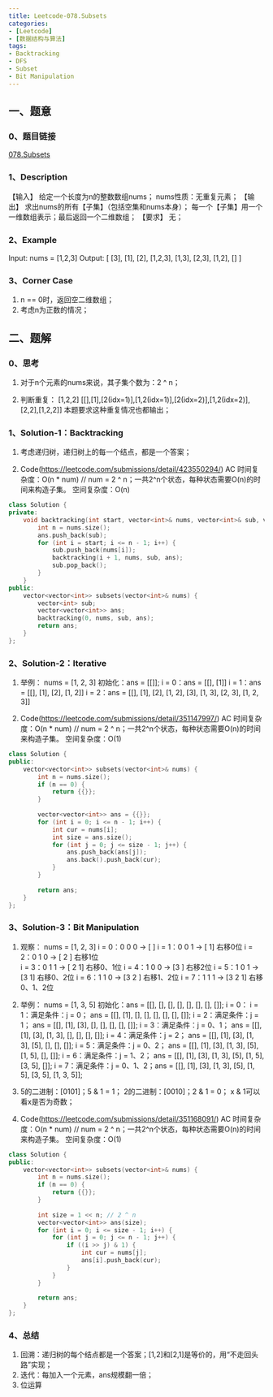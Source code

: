 ```yaml
---
title: Leetcode-078.Subsets
categories: 
- [Leetcode]
- [数据结构与算法]
tags: 
- Backtracking
- DFS
- Subset
- Bit Manipulation
---
```


## 一、题意

### 0、题目链接
[078.Subsets](https://leetcode.com/problems/subsets/)

### 1、Description
【输入】
给定一个长度为n的整数数组nums；
nums性质：无重复元素；
【输出】
求出nums的所有【子集】（包括空集和nums本身）；
每一个【子集】用一个一维数组表示；最后返回一个二维数组；
【要求】
无；

### 2、Example
Input: nums = [1,2,3]
Output:
[
  [3],
  [1],
  [2],
  [1,2,3],
  [1,3],
  [2,3],
  [1,2],
  []
]

<!-- more -->

### 3、Corner Case
1. n == 0时，返回空二维数组；
2. 考虑n为正数的情况；

## 二、题解

### 0、思考
1. 对于n个元素的nums来说，其子集个数为：2 ^ n；

2. 判断重复：
[1,2,2]
[[],[1],[2(idx=1)],[1,2(idx=1)],[2(idx=2)],[1,2(idx=2)],[2,2],[1,2,2]]
本题要求这种重复情况也都输出；

### 1、Solution-1：Backtracking
1. 考虑递归树，递归树上的每一个结点，都是一个答案；

2. Code(https://leetcode.com/submissions/detail/423550294/)
AC
时间复杂度：O(n * num) // num = 2 ^ n；一共2^n个状态，每种状态需要O(n)的时间来构造子集。
空间复杂度：O(n)
```C++
class Solution {
private:
    void backtracking(int start, vector<int>& nums, vector<int>& sub, vector<vector<int>>& ans) {
        int n = nums.size();
        ans.push_back(sub);
        for (int i = start; i <= n - 1; i++) {
            sub.push_back(nums[i]);
            backtracking(i + 1, nums, sub, ans);
            sub.pop_back();
        }
    }
public:
    vector<vector<int>> subsets(vector<int>& nums) {
        vector<int> sub;
        vector<vector<int>> ans;
        backtracking(0, nums, sub, ans);
        return ans;
    }
};
```

### 2、Solution-2：Iterative
1. 举例：
nums = [1, 2, 3]
初始化：ans = [[]];
i = 0：ans = [[], [1]]
i = 1：ans = [[], [1], [2], [1, 2]]
i = 2：ans = [[], [1], [2], [1, 2], [3], [1, 3], [2, 3], [1, 2, 3]]

2. Code(https://leetcode.com/submissions/detail/351147997/)
AC
时间复杂度：O(n * num) // num = 2 ^ n；一共2^n个状态，每种状态需要O(n)的时间来构造子集。
空间复杂度：O(1)
```C++
class Solution {
public:
    vector<vector<int>> subsets(vector<int>& nums) {
        int n = nums.size();
        if (n == 0) {
            return {{}};
        }
        
        vector<vector<int>> ans = {{}};
        for (int i = 0; i <= n - 1; i++) {
            int cur = nums[i];
            int size = ans.size();
            for (int j = 0; j <= size - 1; j++) {
                ans.push_back(ans[j]);
                ans.back().push_back(cur);
            }
        }
        
        return ans;
    }
};
```

### 3、Solution-3：Bit Manipulation
1. 观察：
nums = [1, 2, 3]
i = 0：0 0 0 -> [     ]
i = 1：0 0 1 -> [    1] 右移0位
i = 2：0 1 0 -> [  2  ] 右移1位  
i = 3：0 1 1 -> [  2 1] 右移0、1位 
i = 4：1 0 0 -> [3    ] 右移2位
i = 5：1 0 1 -> [3   1] 右移0、2位
i = 6：1 1 0 -> [3 2  ] 右移1、2位
i = 7：1 1 1 -> [3 2 1] 右移0、1、2位

2. 举例：
nums = [1, 3, 5]
初始化：ans = [[], [], [], [], [], [], [], []];
i = 0：
i = 1：满足条件：j = 0；      ans = [[], [1], [], [], [], [], [], []];
i = 2：满足条件：j = 1；      ans = [[], [1], [3], [], [], [], [], []];
i = 3：满足条件：j = 0、1；   ans = [[], [1], [3], [1, 3], [], [], [], []];
i = 4：满足条件：j = 2；      ans = [[], [1], [3], [1, 3], [5], [], [], []];
i = 5：满足条件：j = 0、2；   ans = [[], [1], [3], [1, 3], [5], [1, 5], [], []];
i = 6：满足条件：j = 1、2；   ans = [[], [1], [3], [1, 3], [5], [1, 5], [3, 5], []];
i = 7：满足条件：j = 0、1、2；ans = [[], [1], [3], [1, 3], [5], [1, 5], [3, 5], [1, 3, 5]];

3. 5的二进制：[0101]；5 & 1 = 1；
2的二进制：[0010]；2 & 1 = 0；
x & 1可以看x是否为奇数；

4. Code(https://leetcode.com/submissions/detail/351168091/)
AC
时间复杂度：O(n * num) // num = 2 ^ n；一共2^n个状态，每种状态需要O(n)的时间来构造子集。
空间复杂度：O(1)
```C++
class Solution {
public:
    vector<vector<int>> subsets(vector<int>& nums) {
        int n = nums.size();
        if (n == 0) {
            return {{}};
        }
        
        int size = 1 << n; // 2 ^ n
        vector<vector<int>> ans(size);
        for (int i = 0; i <= size - 1; i++) {
            for (int j = 0; j <= n - 1; j++) {
                if ((i >> j) & 1) {
                    int cur = nums[j];
                    ans[i].push_back(cur);
                }
            }
        }
        
        return ans;
    }
};
```

### 4、总结
1. 回溯：递归树的每个结点都是一个答案；[1,2]和[2,1]是等价的，用“不走回头路”实现；
2. 迭代：每加入一个元素，ans规模翻一倍；
3. 位运算